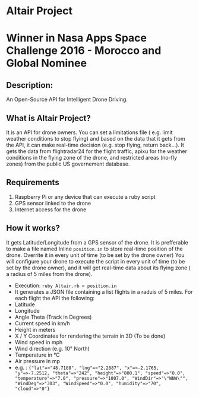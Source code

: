 # Altair Project 

# Winner in Nasa Apps Space Challenge 2016 - Morocco and Global Nominee

## Description:

An Open-Source API for Intelligent Drone Driving.

## What is Altair Project?
It is an API for drone owners. You can set a limitations file ( e.g. limit weather conditions to stop flying) and based on the data that it gets from the API, it can make real-time decision (e.g. stop flying, return back...). It gets the data from flightradar24 for the flight traffic, apixu for the weather conditions in the flying zone of the drone, and restricted areas (no-fly zones) from the public US governement database.

## Requirements
1. Raspberry Pi or any device that can execute a ruby script
2. GPS sensor linked to the drone
3. Internet access for the drone

## How it works?
It gets Latitude/Longitude from a GPS sensor of the drone. It is prefferable to make a file named Inline `position.in` to store real-time position of the drone. Overrite it in every unit of time (to be set by the drone owner)
You will configure your drone to execute the script in every unit of time (to be set by the drone owner), and it will get real-time data about its flying zone ( a radius of 5 miles from the drone).
+ Execution: `ruby Altair.rb < position.in`
+ It generates a JSON file containing a list flights in a raduis of 5 miles. For each flight the API the following:
+ Latitude
+ Longitude
+ Angle Theta (Track in Degrees)
+ Current speed in km/h
+ Height in meters
+ X / Y Coordinates for rendering the terrain in 3D (To be done)
+ Wind speed in mph
+ Wind direction (e.g. 10° North)
+ Temperature in °C
+ Air pressure in mp
+ e.g. : 
`{"lat"=>"48.7108", "lng"=>"2.2887", "x"=>-2.1765, "y"=>-7.2512, "theta"=>"242", "height"=>"800.1", "speed"=>"0.0", "temperature"=>"7.0", "pressure"=>"1007.0", "WindDir"=>"\"WNW\"", "WindDeg"=>"303", "WindSpeed"=>"0.0", "humidity"=>"70", "cloud"=>"0"}`
